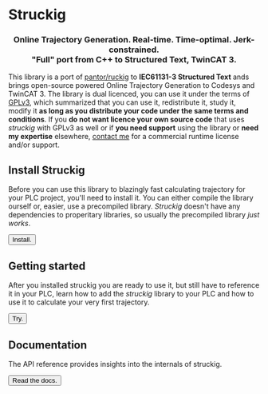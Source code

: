 # Struckig

<div align="center">
  <h3 align="center">
    Online Trajectory Generation. Real-time. Time-optimal. Jerk-constrained.<br/>
    "Full" port from C++ to Structured Text, TwinCAT 3.
  </h3>
</div>

This library is a port of [pantor/ruckig](https://github.com/pantor/ruckig) to **IEC61131-3 Structured Text** ands brings open-source powered Online Trajectory Generation to Codesys and TwinCAT 3. The library is dual licenced, you can use it under the terms of [GPLv3](https://www.gnu.org/licenses/gpl-3.0.en.html), which summarized that you can use it, redistribute it, study it, modify it **as long as you distribute your code under the same terms and conditions**. If you **do not want licence your own source code** that uses *struckig* with GPLv3 as well or if **you need support** using the library or **need my expertise** elsewhere, [contact me](mailto:stefan@besler.me) for a commercial runtime license and/or support.

## Install Struckig

Before you can use this library to blazingly fast calculating trajectory for your PLC project, you'll need to install it. You can either compile the library ourself or, easier, use a precompiled library. *Struckig* doesn't have any dependencies to properitary libraries, so usually the precompiled library *just works*.

<button onClick="location.href='installation.html'" type="button">Install.</button>

## Getting started

After you installed struckig you are ready to use it, but still have to reference it in your PLC, learn how to add the *struckig* library to your PLC and how to use it to calculate your very first trajectory.

<button onClick="location.href='installation.html'" type="button">Try.</button>

## Documentation

The API reference provides insights into the internals of struckig.

<button onClick="location.href='installation.html'" type="button">Read the docs.</button>
